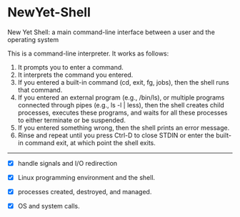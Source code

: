 # NewYet-Shell
New Yet Shell: a main command-line interface between a user and the operating system

This is a command-line interpreter. It works as follows:

1. It prompts you to enter a command.
2. It interprets the command you entered.
3. If you entered a built-in command  (cd, exit, fg, jobs), then the shell runs that command.
4. If you entered an external program (e.g., /bin/ls), or multiple programs connected through pipes (e.g., ls -l | less), then the shell creates child processes, executes these programs, and waits for all these processes to either terminate or be suspended.
5. If you entered something wrong, then the shell prints an error message.
6. Rinse and repeat until you press Ctrl-D to close STDIN or enter the built-in command exit, at which point the shell exits.

<hr>

 - [x] handle signals and I/O redirection
 - [x] Linux programming environment and the shell.
 - [x] processes created, destroyed, and managed.
 - [x] OS and system calls.


